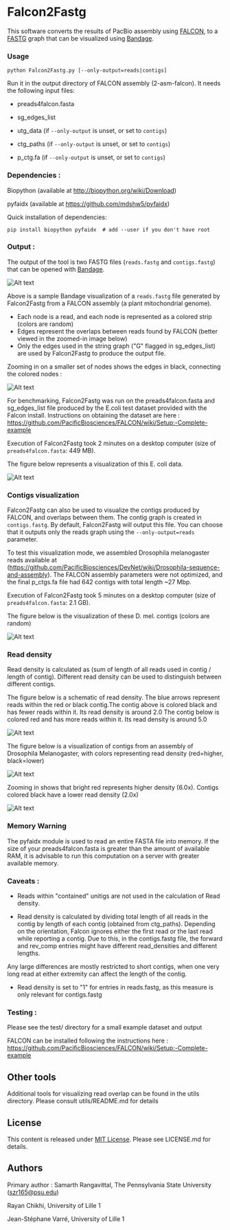 # Falcon2Fastg 

This software converts the results of PacBio assembly using [FALCON](https://github.com/PacificBiosciences/FALCON), to a [FASTG](http://fastg.sourceforge.net/) graph that can be visualized using [Bandage](http://rrwick.github.io/Bandage/).

### Usage

    python Falcon2Fastg.py [--only-output=reads|contigs]

Run it in the output directory of FALCON assembly (2-asm-falcon). It needs 
the following input files:

* preads4falcon.fasta

* sg_edges_list 

* utg_data (if `--only-output` is unset, or set to `contigs`)

* ctg_paths (if `--only-output` is unset, or set to `contigs`)

* p_ctg.fa (if `--only-output` is unset, or set to `contigs`)



### Dependencies :

Biopython (available at http://biopython.org/wiki/Download)

pyfaidx (available at https://github.com/mdshw5/pyfaidx)

Quick installation of dependencies:

    pip install biopython pyfaidx  # add --user if you don't have root

### Output : 

The output of the tool is two FASTG files (``reads.fastg`` and ``contigs.fastg``) that can be opened with 
[Bandage](http://rrwick.github.io/Bandage/).

![Alt text](/img/Falcon2Fastg_after_bandage.png?raw=true "Falcon2Fastg after Bandage")


Above is a sample Bandage visualization of a ``reads.fastg`` file generated by 
Falcon2Fastg from a FALCON assembly (a plant mitochondrial genome).

* Each node is a read, and each node is represented as a colored strip 
(colors are random)
* Edges represent the overlaps between reads found by FALCON (better viewed in 
the zoomed-in image below) 
* Only the edges used in the string graph ("G" flagged in sg_edges_list) are 
used by Falcon2Fastg to produce the output file.



Zooming in on a smaller set of nodes shows the edges in black, connecting the colored nodes :


![Alt text](/img/zoomed_mito.png?raw=true "Falcon2Fastg zoom with Bandage")




For benchmarking, Falcon2Fastg was run on the preads4falcon.fasta and 
sg_edges_list file produced by the E.coli test dataset provided with the Falcon
 install. Instructions on obtaining the dataset are here : 
https://github.com/PacificBiosciences/FALCON/wiki/Setup:-Complete-example  

Execution of Falcon2Fastg took 2 minutes on a desktop computer (size of ``preads4falcon.fasta``: 449 MB).

The figure below represents a visualization of this E. coli data.  

![Alt text](/img/ecoli_Gnodes.png?raw=true "Ecoli 'G' edges fastg after Bandage")


### Contigs visualization 

Falcon2Fastg can also be used to visualize the contigs produced by FALCON, and overlaps between them. The contig graph is created in ``contigs.fastg``. By default, Falcon2Fastg will output this file. You can choose that it outputs only the reads graph using the ``--only-output=reads`` parameter.


To test this visualization mode, we assembled Drosophila melanogaster reads available at 
(https://github.com/PacificBiosciences/DevNet/wiki/Drosophila-sequence-and-assembly). The FALCON assembly parameters were not optimized, and the final p_ctgs.fa file had 642 contigs with total length ~27 Mbp.  

Execution of Falcon2Fastg took 5 minutes on a desktop computer (size of ``preads4falcon.fasta``: 2.1 GB).

The figure below is the visualization of these D. mel. contigs (colors are random)

![Alt text](/img/Dmel_ctgs.png?raw=true "D. mel. contigs after Bandage")


### Read density 

Read density is calculated as (sum of length of all reads used in contig / 
length of contig). Different read density can be used to distinguish between 
different contigs. 

The figure below is a schematic of read density. The blue arrows represent reads within the red or black contig.The contig above is colored black and has fewer reads within it. Its read density is around 2.0
The contig below is colored red and has more reads within it. Its read density is around 5.0
 

![Alt text](/img/read_density_schematic.png?raw=true "Read Density schematic")


The figure below is a visualization of contigs from an assembly of Drosophila Melanogaster, with colors representing read density (red=higher, black=lower) 

![Alt text](/img/Dmel_ctgs_rd.png?raw=true "D. mel. contigs after Bandage")

Zooming in shows that bright red represents higher density (6.0x).
Contigs colored black have a lower read density (2.0x) 

![Alt text](/img/Dmel_ctgs_rd_zoom.png?raw=true "D. mel. contigs after Bandage")

### Memory Warning 

The pyfaidx module is used to read an entire FASTA file into memory. 
If the size of your preads4falcon.fasta is greater than the amount of available
 RAM, it is advisable to run this computation on a server with greater
available memory. 



### Caveats : 
 
- Reads within "contained" unitigs are not used in the calculation of Read density. 

- Read density is calculated by dividing total length of all reads in the contig 
by length of each contig (obtained from ctg_paths). Depending on the orientation, 
Falcon ignores either the first read or the last read while reporting a contig. 
Due to this, in the contigs.fastg file, the forward and rev_comp entries might 
have different read_densities and different lengths. 

Any large differences are mostly restricted to short contigs, when one very 
long read at either extremity can affect the length of the contig. 

- Read density is set to "1" for entries in reads.fastg, as this measure is 
only relevant for contigs.fastg

### Testing :

Please see the test/ directory for a small example dataset and output

FALCON can be installed following the instructions here : 
https://github.com/PacificBiosciences/FALCON/wiki/Setup:-Complete-example

## Other tools

Additional tools for visualizing read overlap can be found in the utils directory.
Please consult utils/README.md for details


## License 

This content is released under [MIT License](https://opensource.org/licenses/MIT). Please see LICENSE.md for details.


## Authors

Primary author : Samarth Rangavittal, The Pennsylvania State University
                 (szr165@psu.edu)
                
Rayan Chikhi, University of Lille 1   

Jean-Stéphane Varré, University of Lille 1

